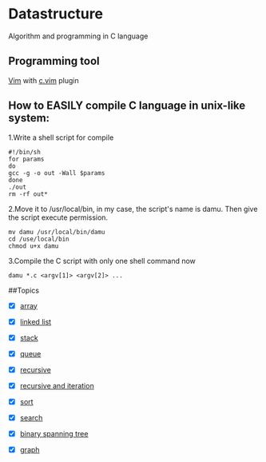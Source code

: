 # Datastructure
Algorithm and programming in C language  

## Programming tool  
[Vim](https://github.com/vim/vim) with [c.vim](https://github.com/vim-scripts/c.vim) plugin


##  How to EASILY compile C language in unix-like system:  
1.Write a shell script for compile  

	
	#!/bin/sh   
	for params
	do
	gcc -g -o out -Wall $params
	done
	./out
	rm -rf out*
	
2.Move it to /usr/local/bin, in my case, the script's name is damu. Then give the script execute permission.  


	mv damu /usr/local/bin/damu  
	cd /use/local/bin  
	chmod u+x damu


3.Compile the C script with only one shell command now  


	damu *.c <argv[1]> <argv[2]> ...

##Topics  

- [x] [array](https://github.com/DINGDAMU/Datastructure/tree/master/array)  
- [x] [linked list](https://github.com/DINGDAMU/Datastructure/tree/master/linked_list)  
- [x] [stack](https://github.com/DINGDAMU/Datastructure/tree/master/stack)
- [x] [queue](https://github.com/DINGDAMU/Datastructure/tree/master/queue)
- [x] [recursive](https://github.com/DINGDAMU/Datastructure/tree/master/recursive)
- [x] [recursive and iteration](https://github.com/DINGDAMU/Datastructure/tree/master/recursive_iteration)
- [x] [sort](https://github.com/DINGDAMU/Datastructure/tree/master/sort)
- [x] [search](https://github.com/DINGDAMU/Datastructure/tree/master/search) 
- [x] [binary spanning tree]()
- [x] [graph]()

   

